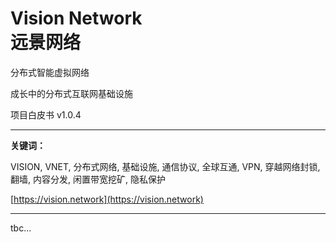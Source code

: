 # Vision Network<br>远景网络

分布式智能虚拟网络

成长中的分布式互联网基础设施

项目白皮书 v1.0.4

---

**关键词：**

VISION, VNET, 分布式网络, 基础设施, 通信协议, 全球互通, VPN, 穿越网络封锁, 翻墙, 内容分发, 闲置带宽挖矿, 隐私保护

[https://vision.network](https://vision.network)

---

tbc...
